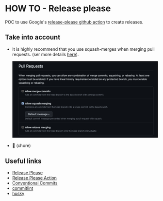 # HOW TO - Release please

POC to use Google's [release-please github action](https://github.com/google-github-actions/release-please-action) to create releases.

## Take into account

- It is highly recommend that you use squash-merges when merging pull requests. (ser more details [here](https://github.com/googleapis/release-please#linear-git-commit-history-use-squash-merge)).

    ![squash and merge](/assets/squash-and-merge.png)


- :wrench: (chore)
## Useful links

- [Release Please](https://github.com/googleapis/release-please)
- [Release Please Action](https://github.com/google-github-actions/release-please-action)
- [Conventional Commits](https://www.conventionalcommits.org)
- [commitlint](https://commitlint.js.org/#/)
- [husky](https://typicode.github.io/husky/)
